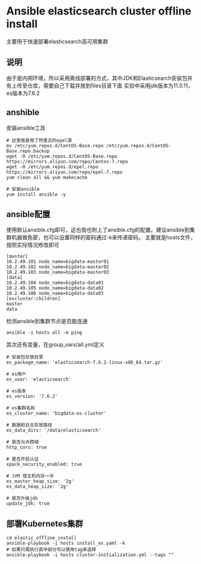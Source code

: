 # Ansible elasticsearch cluster offline install
主要用于快速部署elasticsearch高可用集群

## 说明
由于是内网环境，所以采用离线部署的方式，其中JDK和Elasticsearch安装包并有上传至仓库，需要自己下载并放到files目录下面
实验中采用jdk版本为11.0.11，es版本为7.6.2

## anshible
安装ansible工具
```
# 这里我是用了阿里云的epel源
mv /etc/yum.repos.d/CentOS-Base.repo /etc/yum.repos.d/CentOS-Base.repo.backup
wget -O /etc/yum.repos.d/CentOS-Base.repo https://mirrors.aliyun.com/repo/Centos-7.repo
wget -O /etc/yum.repos.d/epel.repo https://mirrors.aliyun.com/repo/epel-7.repo
yum clean all && yum makecache

# 安装ansible
yum install ansible -y
```
## ansible配置

使用默认ansible.cfg即可，这也我也附上了ansible.cfg的配置。建议ansible到集群机器做免密，也可以设置同样的密码通过-k来传递密码。
主要就是hosts文件，按照实际情况修改即可
```
[master]
10.2.49.101 node_name=bigdata-master01
10.2.49.102 node_name=bigdata-master02
10.2.49.103 node_name=bigdata-master03
[data]
10.2.49.104 node_name=bigdata-data01
10.2.49.105 node_name=bigdata-data02
10.2.49.106 node_name=bigdata-data03
[escluster:children]
master
data
```
检测ansible到集群节点是否能连通
```
ansible -i hosts all -m ping
```
其次还有变量，在group_vars/all.yml定义
```
# 安装包存放目录
es_package_name: 'elasticsearch-7.6.2-linux-x86_64.tar.gz'

# es用户
es_user: 'elasticsearch'

# es版本
es_version: '7.6.2'

# es集群名称
es_cluster_name: 'bigdata-es-cluster'

# 数据和日志存放路径
es_data_dirs: '/data/elasticsearch'

# 是否允许跨域
http_cors: true

# 是否开启认证
xpack_security_enabled: true

# JVM 宿主机内存一半
es_master_heap_size: '2g'
es_data_heap_size: '2g'

# 是否升级jdk
update_jdk: true
```
## 部署Kubernetes集群
```
cd elastic_offline_install
ansible-playbook -i hosts install_es.yaml -k
# 如果只需执行其中部分可以使用tag来选择
ansible-playbook -i hosts cluster-initialization.yml --tags ""
```


